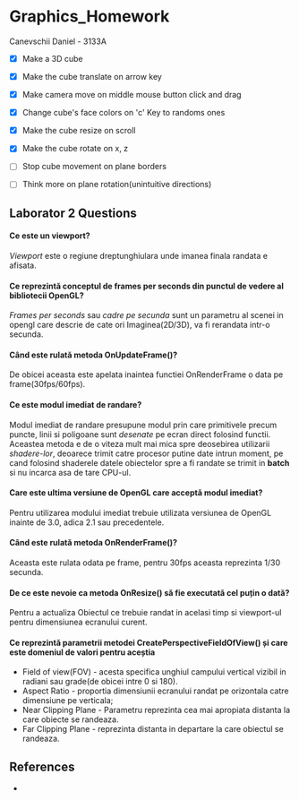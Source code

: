 ﻿# Graphics_Homework

Canevschii Daniel - 3133A

- [x] Make a 3D cube
- [x] Make the cube translate on arrow key
- [x] Make camera move on middle mouse button click and drag
- [x] Change cube's face colors on 'c' Key to randoms ones
- [x] Make the cube resize on scroll
- [x] Make the cube rotate on x, z
- [ ] Stop cube movement on plane borders
- [ ] Think more on plane rotation(unintuitive directions)



## Laborator 2 Questions
#### Ce este un viewport?
*Viewport* este o regiune dreptunghiulara unde imanea finala randata e afisata.
#### Ce reprezintă conceptul de frames per seconds din punctul de vedere al bibliotecii OpenGL?
*Frames per seconds* sau *cadre pe secunda* sunt un parametru al scenei in opengl care descrie de cate ori
Imaginea(2D/3D), va fi rerandata intr-o secunda.
#### Când este rulată metoda OnUpdateFrame()?
De obicei aceasta este apelata inaintea functiei OnRenderFrame o data pe frame(30fps/60fps).
#### Ce este modul imediat de randare?
Modul imediat de randare presupune modul prin care primitivele precum puncte, linii si poligoane
sunt *desenate* pe ecran direct folosind functii.
Aceastea metoda e de o viteza mult mai mica spre deosebirea utilizarii *shadere-lor*, deoarece
trimit catre procesor putine date intrun moment, pe cand folosind shaderele datele obiectelor 
spre a fi randate se trimit in **batch** si nu incarca asa de tare CPU-ul.
#### Care este ultima versiune de OpenGL care acceptă modul imediat?
Pentru utilizarea modului imediat trebuie utilizata versiunea de OpenGL inainte de 3.0, adica 2.1 sau precedentele.
#### Când este rulată metoda OnRenderFrame()?
Aceasta este rulata odata pe frame, pentru 30fps aceasta reprezinta 1/30 secunda.
#### De ce este nevoie ca metoda OnResize() să fie executată cel puțin o dată?
Pentru a actualiza Obiectul ce trebuie randat in acelasi timp si viewport-ul pentru dimensiunea ecranului curent.

#### Ce reprezintă parametrii metodei CreatePerspectiveFieldOfView() și care este domeniul de valori pentru aceștia
- Field of view(FOV) - acesta specifica unghiul campului vertical vizibil in radiani sau grade(de obicei intre 0 si 180).
- Aspect Ratio - proportia dimensiunii ecranului randat pe orizontala catre dimensiune pe verticala;
- Near Clipping Plane - Parametru reprezinta cea mai apropiata distanta la care obiecte se randeaza.
- Far Clipping Plane - reprezinta distanta in departare la care obiectul se randeaza.

## References
-  